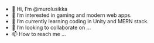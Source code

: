 - 👋 Hi, I’m @murolusikka
- 👀 I’m interested in gaming and modern web apps.
- 🌱 I’m currently learning coding in Unity and MERN stack.
- 💞️ I’m looking to collaborate on ...
- 📫 How to reach me ...

<!---
murolusikka/murolusikka is a ✨ special ✨ repository because its `README.md` (this file) appears on your GitHub profile.
You can click the Preview link to take a look at your changes.
--->
